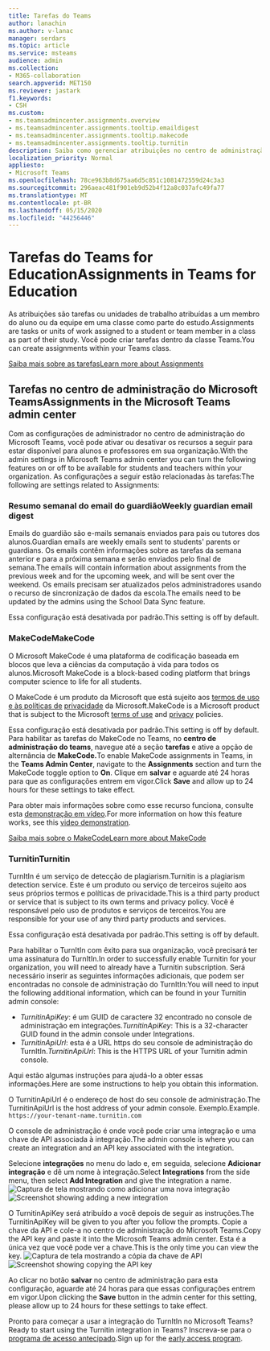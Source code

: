 ```yaml
---
title: Tarefas do Teams
author: lanachin
ms.author: v-lanac
manager: serdars
ms.topic: article
ms.service: msteams
audience: admin
ms.collection:
- M365-collaboration
search.appverid: MET150
ms.reviewer: jastark
f1.keywords:
- CSH
ms.custom:
- ms.teamsadmincenter.assignments.overview
- ms.teamsadmincenter.assignments.tooltip.emaildigest
- ms.teamsadmincenter.assignments.tooltip.makecode
- ms.teamsadmincenter.assignments.tooltip.turnitin
description: Saiba como gerenciar atribuições no centro de administração do Microsoft Teams no Teams for Education.
localization_priority: Normal
appliesto:
- Microsoft Teams
ms.openlocfilehash: 78ce963b8d675aa6d5c851c1081472559d24c3a3
ms.sourcegitcommit: 296aeac481f901eb9d52b4f12a8c037afc49fa77
ms.translationtype: MT
ms.contentlocale: pt-BR
ms.lasthandoff: 05/15/2020
ms.locfileid: "44256446"
---
```

# <a name="assignments-in-teams-for-education"></a><span data-ttu-id="8a1e3-103">Tarefas do Teams for Education</span><span class="sxs-lookup"><span data-stu-id="8a1e3-103">Assignments in Teams for Education</span></span>

<span data-ttu-id="8a1e3-104">As atribuições são tarefas ou unidades de trabalho atribuídas a um membro do aluno ou da equipe em uma classe como parte do estudo.</span><span class="sxs-lookup"><span data-stu-id="8a1e3-104">Assignments are tasks or units of work assigned to a student or team member in a class as part of their study.</span></span> <span data-ttu-id="8a1e3-105">Você pode criar tarefas dentro da classe Teams.</span><span class="sxs-lookup"><span data-stu-id="8a1e3-105">You can create assignments within your Teams class.</span></span>

[<span data-ttu-id="8a1e3-106">Saiba mais sobre as tarefas</span><span class="sxs-lookup"><span data-stu-id="8a1e3-106">Learn more about Assignments</span></span>](https://support.office.com/article/microsoft-teams-5aa4431a-8a3c-4aa5-87a6-b6401abea114?ui=en-US&rs=en-IE&ad=IE#ID0EAABAAA=Assignments)

## <a name="assignments-in-the-microsoft-teams-admin-center"></a><span data-ttu-id="8a1e3-107">Tarefas no centro de administração do Microsoft Teams</span><span class="sxs-lookup"><span data-stu-id="8a1e3-107">Assignments in the Microsoft Teams admin center</span></span>

<span data-ttu-id="8a1e3-108">Com as configurações de administrador no centro de administração do Microsoft Teams, você pode ativar ou desativar os recursos a seguir para estar disponível para alunos e professores em sua organização.</span><span class="sxs-lookup"><span data-stu-id="8a1e3-108">With the admin settings in Microsoft Teams admin center you can turn the following features on or off to be available for students and teachers within your organization.</span></span> <span data-ttu-id="8a1e3-109">As configurações a seguir estão relacionadas às tarefas:</span><span class="sxs-lookup"><span data-stu-id="8a1e3-109">The following are settings related to Assignments:</span></span>

<span data-ttu-id="8a1e3-110"><a name="#bkemaildigest"> </a></span><span class="sxs-lookup"><span data-stu-id="8a1e3-110"><a name="#bkemaildigest"> </a></span></span>
### <a name="weekly-guardian-email-digest"></a><span data-ttu-id="8a1e3-111">Resumo semanal do email do guardião</span><span class="sxs-lookup"><span data-stu-id="8a1e3-111">Weekly guardian email digest</span></span>

<span data-ttu-id="8a1e3-112">Emails do guardião são e-mails semanais enviados para pais ou tutores dos alunos.</span><span class="sxs-lookup"><span data-stu-id="8a1e3-112">Guardian emails are weekly emails sent to students' parents or guardians.</span></span> <span data-ttu-id="8a1e3-113">Os emails contêm informações sobre as tarefas da semana anterior e para a próxima semana e serão enviados pelo final de semana.</span><span class="sxs-lookup"><span data-stu-id="8a1e3-113">The emails will contain information about assignments from the previous week and for the upcoming week, and will be sent over the weekend.</span></span> <span data-ttu-id="8a1e3-114">Os emails precisam ser atualizados pelos administradores usando o recurso de sincronização de dados da escola.</span><span class="sxs-lookup"><span data-stu-id="8a1e3-114">The emails need to be updated by the admins using the School Data Sync feature.</span></span>

<span data-ttu-id="8a1e3-115">Essa configuração está desativada por padrão.</span><span class="sxs-lookup"><span data-stu-id="8a1e3-115">This setting is off by default.</span></span>

<span data-ttu-id="8a1e3-116"><a name="bkmakecode"> </a></span><span class="sxs-lookup"><span data-stu-id="8a1e3-116"><a name="bkmakecode"> </a></span></span>
### <a name="makecode"></a><span data-ttu-id="8a1e3-117">MakeCode</span><span class="sxs-lookup"><span data-stu-id="8a1e3-117">MakeCode</span></span>
<span data-ttu-id="8a1e3-118">O Microsoft MakeCode é uma plataforma de codificação baseada em blocos que leva a ciências da computação à vida para todos os alunos.</span><span class="sxs-lookup"><span data-stu-id="8a1e3-118">Microsoft MakeCode is a block-based coding platform that brings computer science to life for all students.</span></span> 

<span data-ttu-id="8a1e3-119">O MakeCode é um produto da Microsoft que está sujeito aos [termos de uso e às políticas de](https://go.microsoft.com/fwlink/?LinkID=206977) [privacidade](https://go.microsoft.com/fwlink/?LinkId=521839) da Microsoft.</span><span class="sxs-lookup"><span data-stu-id="8a1e3-119">MakeCode is a Microsoft product that is subject to the Microsoft [terms of use](https://go.microsoft.com/fwlink/?LinkID=206977) and [privacy](https://go.microsoft.com/fwlink/?LinkId=521839) policies.</span></span>

<span data-ttu-id="8a1e3-120">Essa configuração está desativada por padrão.</span><span class="sxs-lookup"><span data-stu-id="8a1e3-120">This setting is off by default.</span></span> <span data-ttu-id="8a1e3-121">Para habilitar as tarefas do MakeCode no Teams, no **centro de administração do teams**, navegue até a seção **tarefas** e ative a opção de alternância de **MakeCode.**</span><span class="sxs-lookup"><span data-stu-id="8a1e3-121">To enable MakeCode assignments in Teams, in the **Teams Admin Center**, navigate to the **Assignments** section and turn the MakeCode toggle option to **On**.</span></span> <span data-ttu-id="8a1e3-122">Clique em **salvar** e aguarde até 24 horas para que as configurações entrem em vigor.</span><span class="sxs-lookup"><span data-stu-id="8a1e3-122">Click **Save** and allow up to 24 hours for these settings to take effect.</span></span>

<span data-ttu-id="8a1e3-123">Para obter mais informações sobre como esse recurso funciona, consulte esta [demonstração em vídeo](https://makecode.com/blog/teams/teams-assignments).</span><span class="sxs-lookup"><span data-stu-id="8a1e3-123">For more information on how this feature works, see this [video demonstration](https://makecode.com/blog/teams/teams-assignments).</span></span>

[<span data-ttu-id="8a1e3-124">Saiba mais sobre o MakeCode</span><span class="sxs-lookup"><span data-stu-id="8a1e3-124">Learn more about MakeCode</span></span>](https://aka.ms/makecode)

<span data-ttu-id="8a1e3-125"><a name="#turnitin"> </a></span><span class="sxs-lookup"><span data-stu-id="8a1e3-125"><a name="#turnitin"> </a></span></span>
### <a name="turnitin"></a><span data-ttu-id="8a1e3-126">Turnitin</span><span class="sxs-lookup"><span data-stu-id="8a1e3-126">Turnitin</span></span>

<span data-ttu-id="8a1e3-127">TurnItIn é um serviço de detecção de plagiarism.</span><span class="sxs-lookup"><span data-stu-id="8a1e3-127">Turnitin is a plagiarism detection service.</span></span> <span data-ttu-id="8a1e3-128">Este é um produto ou serviço de terceiros sujeito aos seus próprios termos e políticas de privacidade.</span><span class="sxs-lookup"><span data-stu-id="8a1e3-128">This is a third party product or service that is subject to its own terms and privacy policy.</span></span> <span data-ttu-id="8a1e3-129">Você é responsável pelo uso de produtos e serviços de terceiros.</span><span class="sxs-lookup"><span data-stu-id="8a1e3-129">You are responsible for your use of any third party products and services.</span></span>

<span data-ttu-id="8a1e3-130">Essa configuração está desativada por padrão.</span><span class="sxs-lookup"><span data-stu-id="8a1e3-130">This setting is off by default.</span></span>

<span data-ttu-id="8a1e3-131">Para habilitar o TurnItIn com êxito para sua organização, você precisará ter uma assinatura do TurnItIn.</span><span class="sxs-lookup"><span data-stu-id="8a1e3-131">In order to successfully enable Turnitin for your organization, you will need to already have a Turnitin subscription.</span></span> <span data-ttu-id="8a1e3-132">Será necessário inserir as seguintes informações adicionais, que podem ser encontradas no console de administração do TurnItIn:</span><span class="sxs-lookup"><span data-stu-id="8a1e3-132">You will need to input the following additional information, which can be found in your Turnitin admin console:</span></span>

  * <span data-ttu-id="8a1e3-133">_TurnitinApiKey_: é um GUID de caractere 32 encontrado no console de administração em integrações.</span><span class="sxs-lookup"><span data-stu-id="8a1e3-133">_TurnitinApiKey_: This is a 32-character GUID found in the admin console under Integrations.</span></span>
  * <span data-ttu-id="8a1e3-134">_TurnitinApiUrl_: esta é a URL https do seu console de administração do TurnItIn.</span><span class="sxs-lookup"><span data-stu-id="8a1e3-134">_TurnitinApiUrl_: This is the HTTPS URL of your Turnitin admin console.</span></span>

<span data-ttu-id="8a1e3-135">Aqui estão algumas instruções para ajudá-lo a obter essas informações.</span><span class="sxs-lookup"><span data-stu-id="8a1e3-135">Here are some instructions to help you obtain this information.</span></span>

<span data-ttu-id="8a1e3-136">O TurnitinApiUrl é o endereço de host do seu console de administração.</span><span class="sxs-lookup"><span data-stu-id="8a1e3-136">The TurnitinApiUrl is the host address of your admin console.</span></span>
<span data-ttu-id="8a1e3-137">Exemplo.</span><span class="sxs-lookup"><span data-stu-id="8a1e3-137">Example.</span></span> `https://your-tenant-name.turnitin.com`

<span data-ttu-id="8a1e3-138">O console de administração é onde você pode criar uma integração e uma chave de API associada à integração.</span><span class="sxs-lookup"><span data-stu-id="8a1e3-138">The admin console is where you can create an integration and an API key associated with the integration.</span></span>

<span data-ttu-id="8a1e3-139">Selecione **integrações** no menu do lado e, em seguida, selecione **Adicionar integração** e dê um nome à integração.</span><span class="sxs-lookup"><span data-stu-id="8a1e3-139">Select **Integrations** from the side menu, then select **Add Integration** and give the integration a name.</span></span>
<span data-ttu-id="8a1e3-140">![Captura de tela mostrando como adicionar uma nova integração](./educationImages/Assignments_mopo_turnitin2.png)</span><span class="sxs-lookup"><span data-stu-id="8a1e3-140">![Screenshot showing adding a new integration](./educationImages/Assignments_mopo_turnitin2.png)</span></span>

<span data-ttu-id="8a1e3-141">O TurnitinApiKey será atribuído a você depois de seguir as instruções.</span><span class="sxs-lookup"><span data-stu-id="8a1e3-141">The TurnitinApiKey will be given to you after you follow the prompts.</span></span> <span data-ttu-id="8a1e3-142">Copie a chave da API e cole-a no centro de administração do Microsoft Teams.</span><span class="sxs-lookup"><span data-stu-id="8a1e3-142">Copy the API key and paste it into the Microsoft Teams admin center.</span></span>  <span data-ttu-id="8a1e3-143">Esta é a única vez que você pode ver a chave.</span><span class="sxs-lookup"><span data-stu-id="8a1e3-143">This is the only time you can view the key.</span></span>
<span data-ttu-id="8a1e3-144">![Captura de tela mostrando a cópia da chave de API](./educationImages/Assignments_mopo_turnitin3.png)</span><span class="sxs-lookup"><span data-stu-id="8a1e3-144">![Screenshot showing copying the API key](./educationImages/Assignments_mopo_turnitin3.png)</span></span>

<span data-ttu-id="8a1e3-145">Ao clicar no botão **salvar** no centro de administração para esta configuração, aguarde até 24 horas para que essas configurações entrem em vigor.</span><span class="sxs-lookup"><span data-stu-id="8a1e3-145">Upon clicking the **Save** button in the admin center for this setting, please allow up to 24 hours for these settings to take effect.</span></span>

<span data-ttu-id="8a1e3-146">Pronto para começar a usar a integração do TurnItIn no Microsoft Teams?</span><span class="sxs-lookup"><span data-stu-id="8a1e3-146">Ready to start using the Turnitin integration in Teams?</span></span> <span data-ttu-id="8a1e3-147">Inscreva-se para o [programa de acesso antecipado](https://www.turnitin.com/products/feedback-studio/microsoft-teams-integration).</span><span class="sxs-lookup"><span data-stu-id="8a1e3-147">Sign up for the [early access program](https://www.turnitin.com/products/feedback-studio/microsoft-teams-integration).</span></span>
